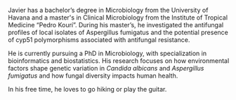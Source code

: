 Javier has a bachelor’s degree in Microbiology from the University of Havana and a master's in Clinical Microbiology from the Institute of Tropical Medicine “Pedro Kourí”. During his master’s, he investigated the antifungal profiles of local isolates of Aspergillus fumigatus and the potential presence of cyp51 polymorphisms associated with antifungal resistance. 

He is currently pursuing a PhD in Microbiology, with specialization in bioinformatics and biostatistics. His research focuses on how environmental factors shape genetic variation in _Candida albicans_ and _Aspergillus fumigatus_ and how fungal diversity impacts human health. 

In his free time, he loves to go hiking or play the guitar.
